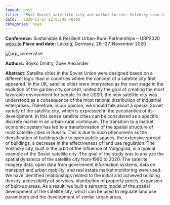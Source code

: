 ```yaml
---
layout: post
title:  "Post-Soviet satellite city and market forces: Volzhsky case-study"
date:   2020-11-27 12:03:42 +0300
categories: news
---
```

**Conference:** Sustainable & Resilient Urban-Rural Partnerships – URP2020 
[website](https://www.zukunftsstadt-stadtlandplus.de/Termin-Detail/urp2020-documentation-urp2020-sustainable-resilient-urban-rural-partnerships.html)
**Place and date:** Leipzig, Germany, 26.–27. November 2020

![urp_screenshot](https://res.cloudinary.com/dmiazmgpj/image/upload/v1606531666/Screenshot_2020-11-28_%D0%B2_03.43.29_jka9cc.png)


**Authors:** Boyko Dmitry, Zuev Alexander

**Abstract:**
Satellite cities in the Soviet Union were designed based on a different logic than in countries where the concept of a satellite city first appeared. In the UK, satellite cities were interpreted as the next stage in the evolution of the garden city concept, united by the goal of creating the most favorable environment for people. In the USSR, the new satellite city was understood as a consequence of the most rational distribution of industrial enterprises. Therefore, in our opinion, we should talk about a special Soviet variety of the satellite city, which is expressed in the peculiarities of its development. In this sense satellite cities can be considered as a specific discrete marker in an urban-rural continuum.
The transition to a market economic system has led to a transformation of the spatial structure of most satellite cities in Russia. This is due to such phenomena as the densification of buildings due to open public spaces, the extensive spread of buildings, a decrease in the effectiveness of land use regulation.
The Volzhsky city, built in the orbit of the influence of Volgograd, is a typical example of the Soviet satellite city. The goal of the study was to analyze the spatial dynamics of the satellite city from 1990 to 2020. The satellite imagery data, open data from government information systems, data on transport and urban mobility, and real estate market monitoring were used.
We have identified relationships related to the initial and achieved building density, accessibility of services, distribution of property prices, expansion of built-up areas. As a result, we built a semantic model of the spatial development of the satellite city, which can be used to regulate land use parameters and the development of similar urban areas.
